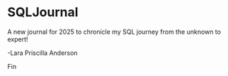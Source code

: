 # SQLJournal
A new journal for 2025 to chronicle my SQL journey from the unknown to expert!

-Lara Priscilla Anderson

Fin
